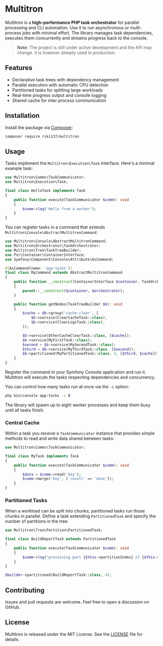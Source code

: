 # Multitron

Multitron is a **high-performance PHP task orchestrator** for parallel processing and CLI automation. Use it to run asynchronous or multi-process jobs with minimal effort. The library manages task dependencies, executes them concurrently and streams progress back to the console.

> **Note**: The project is still under active development and the API may change. It is however already used in production.

## Features

- Declarative task trees with dependency management
- Parallel execution with automatic CPU detection
- Partitioned tasks for splitting large workloads
- Real-time progress output and console logging
- Shared cache for inter process communication

## Installation

Install the package via [Composer](https://getcomposer.org/):

```bash
composer require riki137/multitron
```

## Usage

Tasks implement the `Multitron\Execution\Task` interface. Here's a minimal example task:

```php
use Multitron\Comms\TaskCommunicator;
use Multitron\Execution\Task;

final class HelloTask implements Task
{
    public function execute(TaskCommunicator $comm): void
    {
        $comm->log('Hello from a worker');
    }
}
```


You can register tasks in a command that extends `Multitron\Console\AbstractMultitronCommand`:

```php
use Multitron\Console\AbstractMultitronCommand;
use Multitron\Orchestrator\TaskOrchestrator;
use Multitron\Tree\TaskTreeBuilder;
use Psr\Container\ContainerInterface;
use Symfony\Component\Console\Attribute\AsCommand;

#[AsCommand(name: 'app:tasks')]
final class MyCommand extends AbstractMultitronCommand
{
    public function __construct(ContainerInterface $container, TaskOrchestrator $orchestrator)
    {
        parent::__construct($container, $orchestrator);
    }

    public function getNodes(TaskTreeBuilder $b): void
    {
        $cache = $b->group('cache-clear', [
            $b->service(ClearCacheTask::class),
            $b->service(ClearLogsTask::class),
        ]);

        $b->service(OtherCacheClearTask::class, [$cache]);
        $b->service(MyFirstTask::class);
        $second = $b->service(MySecondTask::class);
        $third = $b->service(MyThirdTask::class, [$second]);
        $b->partitioned(MyPartitionedTask::class, 4, [$third, $cache]);
    }
}
```

Register the command in your Symfony Console application and run it. Multitron will execute the tasks respecting dependencies and concurrency.

You can control how many tasks run at once via the `-c` option:

```bash
php bin/console app:tasks -c 8
```

The library will spawn up to eight worker processes and keep them busy until all tasks finish.

### Central Cache

Within a task you receive a `TaskCommunicator` instance that provides simple methods to read and write data shared between tasks:

```php
use Multitron\Comms\TaskCommunicator;

final class MyTask implements Task
{
    public function execute(TaskCommunicator $comm): void
    {
        $data = $comm->read('key');
        $comm->merge('key', ['result' => 'done']);
    }
}
```

### Partitioned Tasks

When a workload can be split into chunks, partitioned tasks run those chunks in parallel. Define a task extending `PartitionedTask` and specify the number of partitions in the tree:

```php
use Multitron\Tree\Partition\PartitionedTask;

final class BuildReportTask extends PartitionedTask
{
    public function execute(TaskCommunicator $comm): void
    {
        $comm->log("processing part {$this->partitionIndex} of {$this->partitionCount}");
    }
}

$builder->partitioned(BuildReportTask::class, 4);
```

## Contributing

Issues and pull requests are welcome. Feel free to open a discussion on GitHub.

## License

Multitron is released under the MIT License. See the [LICENSE](LICENSE) file for details.
